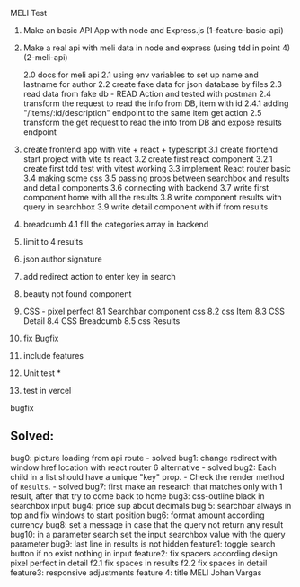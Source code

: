 MELI Test

1. Make an basic API App with node and Express.js
   (1-feature-basic-api)

2. Make a real api with meli data in node and express (using tdd in point 4)
   (2-meli-api)

   2.0 docs for meli api
   2.1 using env variables to set up name and lastname for author
   2.2 create fake data for json database by files
   2.3 read data from fake db - READ Action and tested with postman
   2.4 transform the request to read the info from DB, item with id
   2.4.1 adding "/items/:id/description" endpoint to the same item get action
   2.5 transform the get request to read the info from DB and expose results endpoint

3. create frontend app with vite + react + typescript
   3.1 create frontend start project with vite ts react
   3.2 create first react component
   3.2.1 create first tdd test with vitest working
   3.3 implement React router basic
   3.4 making some css
   3.5 passing props between searchbox and results and detail components
   3.6 connecting with backend
   3.7 write first component home with all the results
   3.8 write component results with query in searchbox
   3.9 write detail component with if from results

4. breadcumb
   4.1 fill the categories array in backend
5. limit to 4 results
6. json author signature
7. add redirect action to enter key in search
8. beauty not found component
9. CSS - pixel perfect
   8.1 Searchbar component css
   8.2 css Item
   8.3 CSS Detail
   8.4 CSS Breadcumb
   8.5 css Results
10. fix Bugfix
11. include features
12. Unit test \*
13. test in vercel

bugfix

## Solved:

bug0: picture loading from api route - solved
bug1: change redirect with window href location with react router 6 alternative - solved
bug2: Each child in a list should have a unique "key" prop. - Check the render method of `Results`. - solved
bug7: first make an research that matches only with 1 result, after that try to come back to home
bug3: css-outline black in searchbox input
bug4: price sup about decimals
bug 5: searchbar always in top and fix windows to start position
bug6: format amount according currency
bug8: set a message in case that the query not return any result
bug10: in a parameter search set the input searchbox value with the query parameter
bug9: last line in results is not hidden
feature1: toggle search button if no exist nothing in input
feature2: fix spacers according design pixel perfect in detail
f2.1 fix spaces in results
f2.2 fix spaces in detail
feature3: responsive adjustments
feature 4: title MELI Johan Vargas
